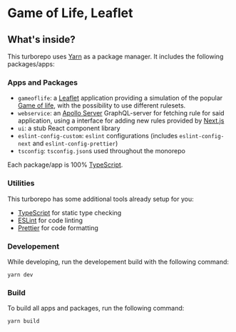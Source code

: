 # Game of Life, Leaflet

## What's inside?

This turborepo uses [Yarn](https://classic.yarnpkg.com/) as a package manager. It includes the following packages/apps:

### Apps and Packages

- `gameoflife`: a [Leaflet](https://leafletjs.com/) application providing a simulation of the popular [Game of life](https://en.wikipedia.org/wiki/Conway%27s_Game_of_Life), with the possibility to use different rulesets.
- `webservice`: an [Apollo Server](https://www.apollographql.com/) GraphQL-server for fetching rule for said application, using a interface for adding new rules provided by [Next.js](https://nextjs.org/)
- `ui`: a stub React component library
- `eslint-config-custom`: `eslint` configurations (includes `eslint-config-next` and `eslint-config-prettier`)
- `tsconfig`: `tsconfig.json`s used throughout the monorepo

Each package/app is 100% [TypeScript](https://www.typescriptlang.org/).

### Utilities

This turborepo has some additional tools already setup for you:

- [TypeScript](https://www.typescriptlang.org/) for static type checking
- [ESLint](https://eslint.org/) for code linting
- [Prettier](https://prettier.io) for code formatting

### Developement

While developing, run the developement build with the following command:

```
yarn dev
```

### Build

To build all apps and packages, run the following command:

```
yarn build
```
